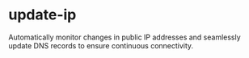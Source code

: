 # update-ip
Automatically monitor changes in public IP addresses and seamlessly update DNS records to ensure continuous connectivity.
